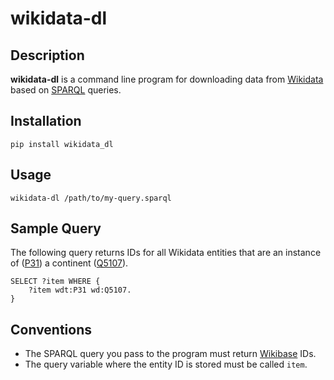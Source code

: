 # wikidata-dl

## Description

**wikidata-dl** is a command line program for downloading data from [Wikidata](https://www.wikidata.org/) based on [SPARQL](https://en.wikipedia.org/wiki/SPARQL) queries.

## Installation

    pip install wikidata_dl

## Usage

    wikidata-dl /path/to/my-query.sparql

## Sample Query

The following query returns IDs for all Wikidata entities that are an instance of ([P31](https://www.wikidata.org/wiki/Property:P31)) a continent ([Q5107](https://www.wikidata.org/wiki/Q5107)).

    SELECT ?item WHERE {
        ?item wdt:P31 wd:Q5107.
    }

## Conventions

* The SPARQL query you pass to the program must return [Wikibase](https://www.mediawiki.org/wiki/Wikibase/DataModel/Primer) IDs.
* The query variable where the entity ID is stored must be called ``item``.